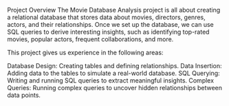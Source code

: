 Project Overview
The Movie Database Analysis project is all about creating a relational database that stores data about movies, directors, genres, actors, and their relationships. Once we set up the database, we can use SQL queries to derive interesting insights, such as identifying top-rated movies, popular actors, frequent collaborations, and more.

This project gives us experience in the following areas:

Database Design: Creating tables and defining relationships.
Data Insertion: Adding data to the tables to simulate a real-world database.
SQL Querying: Writing and running SQL queries to extract meaningful insights.
Complex Queries: Running complex queries to uncover hidden relationships between data points.
